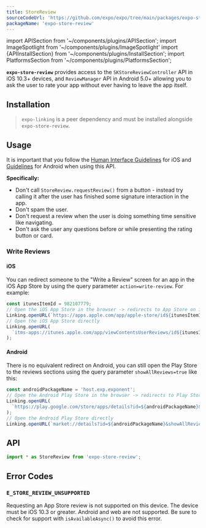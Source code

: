 ```yaml
---
title: StoreReview
sourceCodeUrl: 'https://github.com/expo/expo/tree/main/packages/expo-store-review'
packageName: 'expo-store-review'
---
```


import APISection from '~/components/plugins/APISection';
import ImageSpotlight from '~/components/plugins/ImageSpotlight'
import {APIInstallSection} from '~/components/plugins/InstallSection';
import PlatformsSection from '~/components/plugins/PlatformsSection';

**`expo-store-review`** provides access to the `SKStoreReviewController` API in iOS 10.3+ devices, and `ReviewManager` API in Android 5.0+ allowing you to ask the user to rate your app without ever having to leave the app itself.

<ImageSpotlight src="/static/images/store-review.png" alt="Screenshots of the store review API in action on iOS" />

<PlatformsSection android emulator ios simulator />

## Installation

> `expo-linking` is a peer dependency and must be installed alongside `expo-store-review`.

<APIInstallSection packageName="expo-store-review expo-linking" />

## Usage

It is important that you follow the [Human Interface Guidelines](https://developer.apple.com/ios/human-interface-guidelines/system-capabilities/ratings-and-reviews/) for iOS and [Guidelines](https://developer.android.com/guide/playcore/in-app-review#when-to-request) for Android when using this API.

**Specifically:**

- Don't call `StoreReview.requestReview()` from a button - instead try calling it after the user has finished some signature interaction in the app.
- Don't spam the user.
- Don't request a review when the user is doing something time sensitive like navigating.
- Don't ask the user any questions before or while presenting the rating button or card.

### Write Reviews

#### iOS

You can redirect someone to the "Write a Review" screen for an app in the iOS App Store by using the query parameter `action=write-review`. For example:

```ts
const itunesItemId = 982107779;
// Open the iOS App Store in the browser -> redirects to App Store on iOS
Linking.openURL(`https://apps.apple.com/app/apple-store/id${itunesItemId}?action=write-review`);
// Open the iOS App Store directly
Linking.openURL(
  `itms-apps://itunes.apple.com/app/viewContentsUserReviews/id${itunesItemId}?action=write-review`
);
```

#### Android

There is no equivalent redirect on Android, you can still open the Play Store to the reviews sections using the query parameter `showAllReviews=true` like this:

```ts
const androidPackageName = 'host.exp.exponent';
// Open the Android Play Store in the browser -> redirects to Play Store on Android
Linking.openURL(
  `https://play.google.com/store/apps/details?id=${androidPackageName}&showAllReviews=true`
);
// Open the Android Play Store directly
Linking.openURL(`market://details?id=${androidPackageName}&showAllReviews=true`);
```

## API

```js
import * as StoreReview from 'expo-store-review';
```

<APISection packageName="expo-store-review" apiName="StoreReview" />

## Error Codes

### `E_STORE_REVIEW_UNSUPPORTED`

Requesting an App Store review is not supported on this device. The device must be iOS 10.3 or greater. Android and web are not supported. Be sure to check for support with `isAvailableAsync()` to avoid this error.
